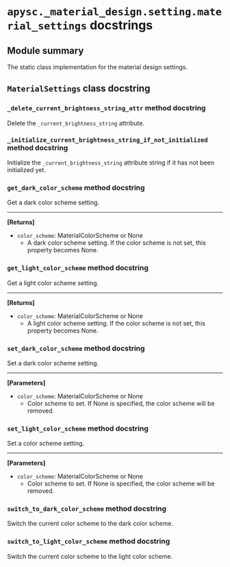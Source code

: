 # `apysc._material_design.setting.material_settings` docstrings

## Module summary

The static class implementation for the material design settings.

## `MaterialSettings` class docstring

### `_delete_current_brightness_string_attr` method docstring

Delete the `_current_brightness_string` attribute.

### `_initialize_current_brightness_string_if_not_initialized` method docstring

Initialize the `_current_brightness_string` attribute string if it has not been initialized yet.

### `get_dark_color_scheme` method docstring

Get a dark color scheme setting.<hr>

**[Returns]**

- `color_scheme`: MaterialColorScheme or None
  - A dark color scheme setting. If the color scheme is not set, this property becomes None.

### `get_light_color_scheme` method docstring

Get a light color scheme setting.<hr>

**[Returns]**

- `color_scheme`: MaterialColorScheme or None
  - A light color scheme setting. If the color scheme is not set, this property becomes None.

### `set_dark_color_scheme` method docstring

Set a dark color scheme setting.<hr>

**[Parameters]**

- `color_scheme`: MaterialColorScheme or None
  - Color scheme to set. If None is specified, the color scheme will be removed.

### `set_light_color_scheme` method docstring

Set a color scheme setting.<hr>

**[Parameters]**

- `color_scheme`: MaterialColorScheme or None
  - Color scheme to set. If None is specified, the color scheme will be removed.

### `switch_to_dark_color_scheme` method docstring

Switch the current color scheme to the dark color scheme.

### `switch_to_light_color_scheme` method docstring

Switch the current color scheme to the light color scheme.